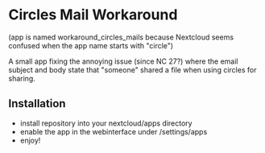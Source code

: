 # Circles Mail Workaround
(app is named workaround_circles_mails because Nextcloud seems confused when the app name starts with "circle")

A small app fixing the annoying issue (since NC 27?) where the email subject and body state that "someone" shared a file when using circles for sharing.

## Installation
* install repository into your nextcloud/apps directory
* enable the app in the webinterface under /settings/apps
* enjoy!
